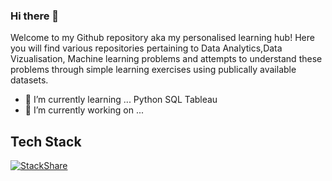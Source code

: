 ### Hi there 👋

<!--
**ekattoor/ekattoor** is a ✨ _special_ ✨ repository because its `README.md` (this file) appears on your GitHub profile.

Here are some ideas to get you started:


- 🌱 I’m currently learning ...
- 👯 I’m looking to collaborate on ...
- 🤔 I’m looking for help with ...
- 💬 Ask me about ...
- 📫 How to reach me: ...
- 😄 Pronouns: ...
- ⚡ Fun fact: ...
-->

Welcome to my Github repository aka my personalised learning hub! Here you will find various repositories pertaining to Data Analytics,Data Vizualisation, Machine learning problems and attempts to understand these problems through simple learning exercises using publically available datasets.
- 🌱 I’m currently learning ...
Python
SQL
Tableau
- 🔭 I’m currently working on ...

## Tech Stack

[![StackShare](http://img.shields.io/badge/tech-stack-0690fa.svg?style=flat)](https://stackshare.io/elnajkattoor/my-stack)
